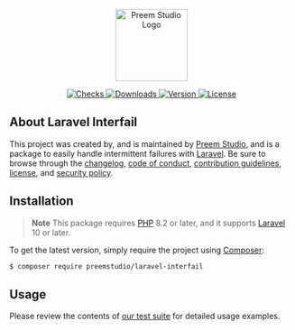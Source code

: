 <p align="center">
    <a href="https://preem.studio" target="_blank">
        <img src="https://raw.githubusercontent.com/PreemStudio/assets/main/logo-text.svg" width="128" alt="Preem Studio Logo" />
    </a>
</p>

<p align="center">
    <a href="https://github.com/PreemStudio/laravel-interfail/actions">
        <img src="https://badge.sh/github/check-runs/PreemStudio/laravel-interfail" alt="Checks" />
    </a>
    <a href="https://packagist.org/packages/preemstudio/laravel-interfail">
        <img src="https://badge.sh/packagist/downloads/PreemStudio/laravel-interfail" alt="Downloads" />
    </a>
    <a href="https://packagist.org/packages/preemstudio/laravel-interfail">
        <img src="https://badge.sh/packagist/version/PreemStudio/laravel-interfail" alt="Version" />
    </a>
    <a href="https://packagist.org/packages/preemstudio/laravel-interfail">
        <img src="https://badge.sh/packagist/license/PreemStudio/laravel-interfail" alt="License" />
    </a>
</p>

## About Laravel Interfail

This project was created by, and is maintained by [Preem Studio](https://github.com/PreemStudio), and is a package to easily handle intermittent failures with [Laravel](https://laravel.com/). Be sure to browse through the [changelog](CHANGELOG.md), [code of conduct](.github/CODE_OF_CONDUCT.md), [contribution guidelines](.github/CONTRIBUTING.md), [license](LICENSE), and [security policy](.github/SECURITY.md).

## Installation

> **Note**
> This package requires [PHP](https://www.php.net/) 8.2 or later, and it supports [Laravel](https://laravel.com/) 10 or later.

To get the latest version, simply require the project using [Composer](https://getcomposer.org/):

```bash
$ composer require preemstudio/laravel-interfail
```

## Usage

Please review the contents of [our test suite](/tests) for detailed usage examples.

